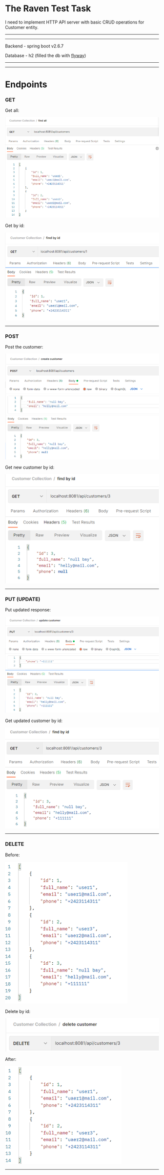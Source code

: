 # The Raven Test Task

I need to implement HTTP API server with basic CRUD operations for Customer entity.

****
****
Backend - spring boot v2.6.7

Database - h2 (filled the db with [flyway](https://github.com/kogutenko-alex/TheRavenTestTask/tree/master/src/main/resources/db/migration))
****
****
# Endpoints
### GET

Get all: 

![](img/getall.png)

Get by id: 

![](img/getbyid.png)

****
### POST

Post the customer:

![](img/createcustomer.png)

Get new customer by id:

![](img/aftercreate.png)

****
### PUT (UPDATE)

Put updated response: 

![](img/updatecustomer.png)

Get updated customer by id:

![](img/afterupdate.png)

****
### DELETE

Before: 

![](img/beforedelete.png)

Delete by id:

![](img/deletecustomer.png)

After: 

![](img/afterdelete.png)

****
